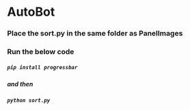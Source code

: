 # AutoBot
### Place the sort.py in the same folder as PanelImages
### Run the below code
##### `pip install progressbar`
##### and then 
##### `python sort.py`
